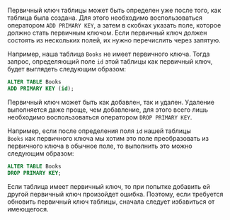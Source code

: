

Первичный ключ таблицы может быть определен уже после того, как таблица была создана. Для этого необходимо воспользоваться оператором `ADD PRIMARY KEY`, а затем в скобках указать поле, которое должно стать первичным ключом. Если первичный ключ должен состоять из нескольких полей, их нужно перечислить через запятую.

Например, наша таблица `Books` не имеет первичного ключа. Тогда запрос, определяющий поле `id` этой таблицы как первичный ключ, будет выглядеть следующим образом:

```sql
ALTER TABLE Books
ADD PRIMARY KEY (id);
```

Первичный ключ может быть как добавлен, так и удален. Удаление выполняется даже проще, чем добавление, для этого всего лишь необходимо воспользоваться оператором `DROP PRIMARY KEY`.

Например, если после определения поля `id` нашей таблицы `Books` как первичного ключа мы хотим это поле преобразовать из первичного ключа в обычное поле, то выполнить это можно следующим образом:

```sql
ALTER TABLE Books
DROP PRIMARY KEY;
```

Если таблица имеет первичный ключ, то при попытке добавить ей другой первичный ключ произойдет ошибка. Поэтому, если требуется обновить первичный ключ таблицы, сначала следует избавиться от имеющегося.